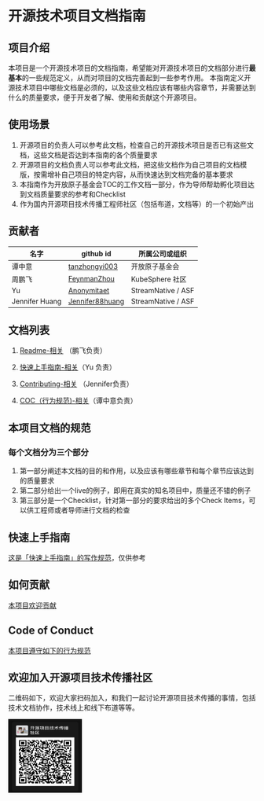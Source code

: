 # 开源技术项目文档指南

## 项目介绍

本项目是一个开源技术项目的文档指南，希望能对开源技术项目的文档部分进行**最基本**的一些规范定义，从而对项目的文档完善起到一些参考作用。
本指南定义开源技术项目中哪些文档是必须的，以及这些文档应该有哪些内容章节，并需要达到什么的质量要求，便于开发者了解、使用和贡献这个开源项目。

## 使用场景

1. 开源项目的负责人可以参考此文档，检查自己的开源技术项目是否已有这些文档，这些文档是否达到本指南的各个质量要求
2. 开源项目的文档负责人可以参考此文档，把这些文档作为自己项目的文档模版，按需增补自己项目的特定内容，从而快速达到文档完备的基本要求
3. 本指南作为开放原子基金会TOC的工作文档一部分，作为导师帮助孵化项目达到文档质量要求的参考和Checklist 
4. 作为国内开源项目技术传播工程师社区（包括布道，文档等）的一个初始产出

## 贡献者

  |名字|github id|所属公司或组织|  
  |---|---|--|
  |谭中意|[tanzhongyi003](https://github.com/tanzhongyi003)|开放原子基金会|
  |周鹏飞|[FeynmanZhou](https://github.com/FeynmanZhou)|KubeSphere 社区|     
  |Yu |[Anonymitaet](https://github.com/Anonymitaet)|StreamNative / ASF
  |Jennifer Huang |[Jennifer88huang](https://github.com/Jennifer88huang) | StreamNative / ASF| 

## 文档列表

  1. [Readme-相关](readme_guide.md) （鹏飞负责）

  2. [快速上手指南-相关](quick_start_guide.md)（Yu 负责）

  3. [Contributing-相关](contributing_guide.md) （Jennifer负责）

  4. [COC（行为规范)-相关](coc_guide.md)（谭中意负责）

## 本项目文档的规范

### 每个文档分为三个部分
1. 第一部分阐述本文档的目的和作用，以及应该有哪些章节和每个章节应该达到的质量要求
2. 第二部分给出一个live的例子，即用在真实的知名项目中，质量还不错的例子
3. 第三部分是一个Checklist，针对第一部分的要求给出的多个Check Items，可以供工程师或者导师进行文档的检查
  
## 快速上手指南

[这是「快速上手指南」的写作规范](quick_start_guide.md)，仅供参考

## 如何贡献
[本项目欢迎贡献](CONTRIBUTING.md)

## Code of Conduct
[本项目遵守如下的行为规范](coc.md)

## 欢迎加入开源项目技术传播社区
二维码如下，欢迎大家扫码加入，和我们一起讨论开源项目技术传播的事情，包括技术文档协作，技术线上和线下布道等等。

<img src="images/Wechatgroup.jpeg" height="150px" width="150px">


